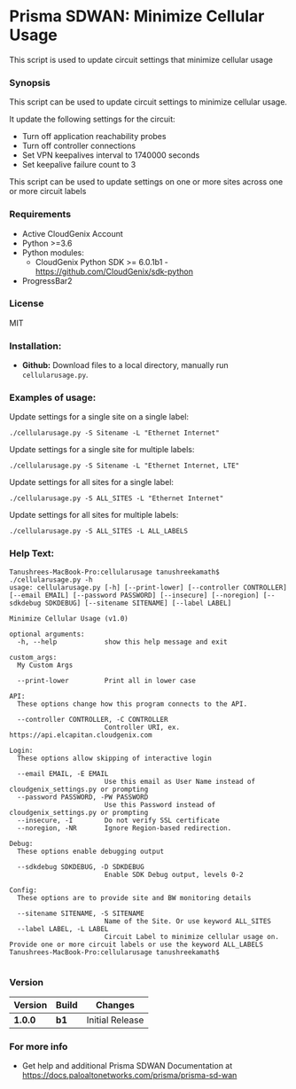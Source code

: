 # Prisma SDWAN: Minimize Cellular Usage
This script is used to update circuit settings that minimize cellular usage


### Synopsis
This script can be used to update circuit settings to minimize cellular usage. 

It update the following settings for the circuit:
- Turn off application reachability probes
- Turn off controller connections
- Set VPN keepalives interval to 1740000 seconds
- Set keepalive failure count to 3

This script can be used to update settings on one or more sites across one or more circuit labels


### Requirements
* Active CloudGenix Account
* Python >=3.6
* Python modules:
    * CloudGenix Python SDK >= 6.0.1b1 - <https://github.com/CloudGenix/sdk-python>
* ProgressBar2

### License
MIT

### Installation:
 - **Github:** Download files to a local directory, manually run `cellularusage.py`. 

### Examples of usage:
Update settings for a single site on a single label:
```
./cellularusage.py -S Sitename -L "Ethernet Internet"
```
Update settings for a single site for multiple labels:
```
./cellularusage.py -S Sitename -L "Ethernet Internet, LTE"
```
Update settings for all sites for a single label:
```
./cellularusage.py -S ALL_SITES -L "Ethernet Internet"
```
Update settings for all sites for multiple labels:
``` 
./cellularusage.py -S ALL_SITES -L ALL_LABELS
```


### Help Text:
```angular2
Tanushrees-MacBook-Pro:cellularusage tanushreekamath$ ./cellularusage.py -h
usage: cellularusage.py [-h] [--print-lower] [--controller CONTROLLER] [--email EMAIL] [--password PASSWORD] [--insecure] [--noregion] [--sdkdebug SDKDEBUG] [--sitename SITENAME] [--label LABEL]

Minimize Cellular Usage (v1.0)

optional arguments:
  -h, --help            show this help message and exit

custom_args:
  My Custom Args

  --print-lower         Print all in lower case

API:
  These options change how this program connects to the API.

  --controller CONTROLLER, -C CONTROLLER
                        Controller URI, ex. https://api.elcapitan.cloudgenix.com

Login:
  These options allow skipping of interactive login

  --email EMAIL, -E EMAIL
                        Use this email as User Name instead of cloudgenix_settings.py or prompting
  --password PASSWORD, -PW PASSWORD
                        Use this Password instead of cloudgenix_settings.py or prompting
  --insecure, -I        Do not verify SSL certificate
  --noregion, -NR       Ignore Region-based redirection.

Debug:
  These options enable debugging output

  --sdkdebug SDKDEBUG, -D SDKDEBUG
                        Enable SDK Debug output, levels 0-2

Config:
  These options are to provide site and BW monitoring details

  --sitename SITENAME, -S SITENAME
                        Name of the Site. Or use keyword ALL_SITES
  --label LABEL, -L LABEL
                        Circuit Label to minimize cellular usage on. Provide one or more circuit labels or use the keyword ALL_LABELS
Tanushrees-MacBook-Pro:cellularusage tanushreekamath$ 


```



### Version
| Version | Build | Changes |
| ------- | ----- | ------- |
| **1.0.0** | **b1** | Initial Release|


### For more info
 * Get help and additional Prisma SDWAN Documentation at <https://docs.paloaltonetworks.com/prisma/prisma-sd-wan>
 
